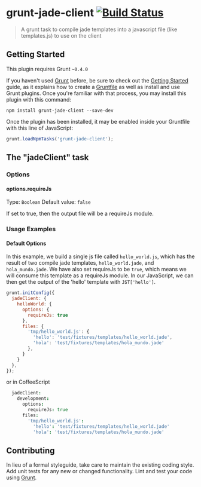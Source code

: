 # grunt-jade-client [![Build Status](https://travis-ci.org/two-n/grunt-jade-client.svg?branch=master)](https://travis-ci.org/two-n/grunt-jade-client)

> A grunt task to compile jade templates into a javascript file (like templates.js) to use on the client

## Getting Started
This plugin requires Grunt `~0.4.0`

If you haven't used [Grunt](http://gruntjs.com/) before, be sure to check out the [Getting Started](http://gruntjs.com/getting-started) guide, as it explains how to create a [Gruntfile](http://gruntjs.com/sample-gruntfile) as well as install and use Grunt plugins. Once you're familiar with that process, you may install this plugin with this command:

```shell
npm install grunt-jade-client --save-dev
```

Once the plugin has been installed, it may be enabled inside your Gruntfile with this line of JavaScript:

```js
grunt.loadNpmTasks('grunt-jade-client');
```

## The "jadeClient" task

### Options

#### options.requireJs
Type: `Boolean`
Default value: `false`

If set to true, then the output file will be a requireJs module.

### Usage Examples

#### Default Options
In this example, we build a single js file called `hello_world.js`, which has the result of two compile jade templates, `hello_world.jade`, and `hola_mundo.jade`.  We have also set requireJs to be `true`, which means we will consume this template as a requireJs module.  In our JavaScript, we can then get the output of the 'hello' template with `JST['hello']`.

```js
grunt.initConfig({
  jadeClient: {
    helloWorld: {
      options: {
        requireJs: true
      },
      files: {
        'tmp/hello_world.js': {
          'hello': 'test/fixtures/templates/hello_world.jade',
          'hola': 'test/fixtures/templates/hola_mundo.jade'
        },
      }
    }
  },
});
```

or in CoffeeScript

```coffee
  jadeClient:
    development:
      options:
        requireJs: true
      files:
        'tmp/hello_world.js':
          'hello': 'test/fixtures/templates/hello_world.jade'
          'hola': 'test/fixtures/templates/hola_mundo.jade'
```

## Contributing
In lieu of a formal styleguide, take care to maintain the existing coding style. Add unit tests for any new or changed functionality. Lint and test your code using [Grunt](http://gruntjs.com/).

